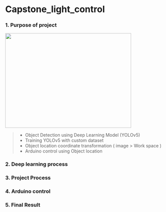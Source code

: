 # Capstone_light_control

### 1.  Purpose of project      
   
<img width="400px" height="300px" src="https://user-images.githubusercontent.com/86545130/180119061-799a947e-2b88-4531-81c1-41283fb3268b.png"/>

> * Object Detection using Deep Learning Model (YOLOv5)
> * Training YOLOv5 with custom dataset
> * Object location coordinate transformation ( image > Work space )
> * Arduino control using Object location

### 2.  Deep learning process


### 3.  Project Process
### 4.  Arduino control
### 5.  Final Result
